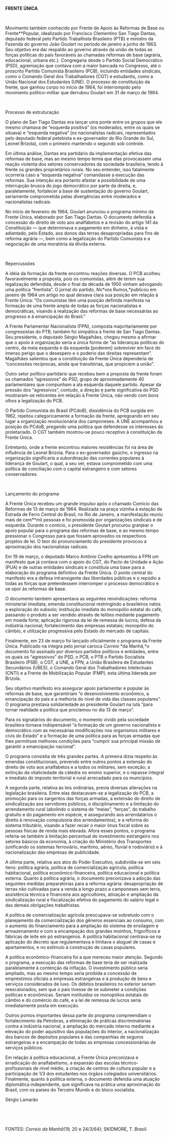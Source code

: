**FRENTE ÚNICA**

 

Movimento também conhecido por Frente de Apoio às Reformas de Base ou
Frente**Popular, idealizado por Francisco Clementino San Tiago Dantas,
deputado federal pelo Partido Trabalhista Brasileiro (PTB) e ministro da
Fazenda do governo João Goulart no período de janeiro a junho de 1963.
Seu objetivo era dar respaldo ao governo através da união de todas as
forças políticas do país favoráveis às chamadas reformas de base
(agrária, educacional, urbana etc.). Congregaria desde o Partido Social
Democrático (PSD), agremiação que contava com a maior bancada no
Congresso, até o proscrito Partido Comunista Brasileiro (PCB), incluindo
entidades sindicais, como o Comando Geral dos Trabalhadores (CGT) e
estudantis, como a União Nacional dos Estudantes (UNE). O processo de
constituição da frente, que ganhou corpo no início de 1964, foi
interrompido pelo movimento político-militar que derrubou Goulart em 31
de março de 1964.

 

Processo de estruturação

O plano de San Tiago Dantas era lançar uma ponte entre os grupos que ele
mesmo chamava de “esquerda positiva” (os moderados, entre os quais se
situava) e “esquerda negativa” (os nacionalistas radicais, representados
pelo deputado federal petebista e ex-governador do Rio Grande do Sul,
Leonel Brizola), com o primeiro mantendo o segundo sob controle.

Em última análise, Dantas era partidário da implementação efetiva das
reformas de base, mas ao mesmo tempo temia que elas provocassem uma
reação violenta dos setores conservadores da sociedade brasileira, tendo
à frente os grandes proprietários rurais. No seu entender, isso
fatalmente ocorreria caso a “esquerda negativa” comandasse a execução
das reformas. Sua intenção era portanto afastar a possibilidade de uma
interrupção brusca do jogo democrático por parte da direita, e,
paralelamente, fortalecer a base de sustentação do governo Goulart,
seriamente comprometida pelas divergências entre moderados e
nacionalistas radicais.

No início de fevereiro de 1964, Goulart anunciou o programa mínimo da
Frente Única, elaborado por San Tiago Dantas. O documento defendia a
concessão do direito de voto aos analfabetos e a revisão do artigo 141
da Constituição — que determinava o pagamento em dinheiro, à vista e
adiantado, pelo Estado, aos donos das terras desapropriadas para fins de
reforma agrária —, bem como a legalização do Partido Comunista e a
negociação de uma moratória da dívida externa.

 

Repercussões

A idéia da formação da frente encontrou reações diversas. O PCB acolheu
favoravelmente a proposta, pois os comunistas, além de terem sua
legalização defendida, desde o final da década de 1950 vinham advogando
uma política “frentista”. O jornal do partido, *N*o*vos Rumos,*publicou
em janeiro de 1964 um artigo no qual deixava clara sua posição em
relação à Frente Única: “Os comunistas têm uma posição definida
manifesta na formação de uma frente ampla de todas as forças
nacionalistas e democráticas, visando à realização das reformas de base
necessárias ao progresso e à emancipação do Brasil.”

A Frente Parlamentar Nacionalista (FPN), composta majoritariamente por
congressistas do PTB, também foi simpática à frente de San Tiago Dantas.
Seu presidente, o deputado Sérgio Magalhães, chegou mesmo a afirmar que
o apoio à organização seria a única forma de “as lideranças políticas do
centro, da meia esquerda e da esquerda [poderem] sobreviver em face do
imenso perigo que o desespero e o poderio das direitas representam”.
Magalhães salientou que a constituição da Frente Única dependeria de
“concessões recíprocas, ainda que transitórias, que propiciem a união”.

Outro setor político-partidário que recebeu bem a proposta da frente
foram os chamados “agressivos” do PSD, grupo de aproximadamente 40
parlamentares que compunham a ala esquerda daquele partido. Apesar da
pressão dos “agressivos”, contudo, a direção e parte significativa do
PSD mostraram-se reticentes em relação à Frente Única, não vendo com
bons olhos a legalização do PCB.

O Partido Comunista do Brasil (PCdoB), dissidência do PCB surgida em
1962, rejeitou categoricamente a formação da frente, apregoando em seu
lugar a organização revolucionária dos camponeses. A UNE acompanhou a
posição do PCdoB, pregando uma política que defendesse os interesses do
proletariado. O CGT também mostrou-se pouco receptivo à constituição da
Frente Única.

Entretanto, onde a frente encontrou maiores resistências foi na área de
influência de Leonel Brizola. Para o ex-governador gaúcho, o ingresso na
organização significaria a subordinação das correntes populares à
liderança de Goulart, o qual, a seu ver, estava comprometido com uma
política de conciliação com o capital estrangeiro e com setores
conservadores.

 

Lançamento do programa

A Frente Única recebeu um grande impulso após o chamado Comício das
Reformas de 13 de março de 1964. Realizada na praça vizinha à estação da
Estrada de Ferro Central do Brasil, no Rio de Janeiro, a manifestação
reuniu mais de cem**mil pessoas e foi promovida por organizações
sindicais e de esquerda. Durante o comício, o presidente Goulart
procurou granjear o apoio popular para o programa das reformas de base,
e ao mesmo tempo pressionar o Congresso para que fossem aprovados os
respectivos projetos de lei. O teor do pronunciamento do presidente
provocou a aproximação dos nacionalistas radicais.

Em 19 de março, o deputado Marco Antônio Coelho apresentou à FPN um
manifesto que já contava com o apoio do CGT, do Pacto de Unidade e Ação
(PUA) e de outras entidades sindicais e constituía uma base para a
elaboração do programa definitivo da Frente Única. O ponto central do
manifesto era a defesa intransigente das liberdades públicas e o repúdio
a todas as forças que pretendessem interromper o processo democrático e
se opor às reformas de base.

O documento também apresentava as seguintes reivindicações: reforma
ministerial imediata; emenda constitucional restringindo a brasileiros
natos a exploração do subsolo; instituição imediata do monopólio estatal
do café, passando o produto a ser vendido através de leilões mediante
pagamento em moeda forte; aplicação rigorosa da lei de remessa de
lucros; defesa da indústria nacional; fortalecimento das empresas
estatais; monopólio do câmbio, e utilização progressiva pelo Estado do
mercado de capitais.

Finalmente, em 23 de março foi lançado oficialmente o programa da Frente
Única. Publicado na íntegra pelo jornal carioca *Correio* *da Manhã,*o
documento foi assinado por diversos partidos políticos e entidades,
entre os quais os “agressivos” do PSD, o PCB, o PTB o Partido Socialista
Brasileiro (PSB), o CGT, a UNE, a FPN, a União Brasileira de Estudantes
Secundários (UBES), o Comando Geral dos Trabalhadores Intelectuais
(CNTI) e a Frente de Mobilização Popular (FMP), esta última liderada por
Brizola.

Seu objetivo manifesto era assegurar apoio parlamentar e popular às
reformas de base, que garantiriam “o desenvolvimento econômico, a
emancipação do país e a melhoria do nível de vida das classes
populares”. O programa prestava solidariedade ao presidente Goulart na
luta “para tornar realidade a política que proclamou no dia 13 de
março”.

Para os signatários do documento, o momento vivido pela sociedade
brasileira tornava indispensável “a formação de um governo nacionalista
e democrático com as necessárias modificações nos organismos militares e
civis do Estado” e a formação de uma política para as forças armadas que
lhes permitisse melhores condições para “cumprir sua principal missão de
garantir a emancipação nacional”.

O programa consistia de três grandes partes. A primeira dizia respeito
às emendas constitucionais, prevendo entre outros pontos a extensão do
direito de voto aos analfabetos e a todos os militares, sem exceção; a
extinção da vitaliciedade da cátedra no ensino superior, e o repasse
integral e imediato do imposto territorial e rural arrecadado para os
municípios.

A segunda parte, relativa às leis ordinárias, previa diversas alterações
na legislação brasileira. Entre elas destacavam-se a legalização do PCB,
a promoção para os sargentos das forças armadas, a extensão do direito
de sindicalização aos servidores públicos, o disciplinamento e a
limitação do arrendamento rural (abolindo o sistema de “meias”,
“terças”, do trabalho gratuito e do pagamento em espécie, e assegurando
aos arrendatários o direito à renovação compulsória dos arrendamentos),
e a reforma do sistema tributário, visando a fazer recair o maior ônus
fiscal sobre as pessoas físicas de renda mais elevada. Afora esses
pontos, o programa referia-se também à limitação percentual do
investimento estrangeiro nos setores básicos da economia, à criação do
Ministério dos Transportes (unificando os sistemas ferroviário,
marítimo, aéreo, fluvial e rodoviário) e à nacionalização das empresas
de publicidade.

A última parte, relativa aos atos do Poder Executivo, subdividia-se em
seis itens: política agrária, política de comercialização agrícola,
política habitacional, política econômico-financeira, política
educacional e política externa. Quanto à política agrária, o documento
preconizava a adoção das seguintes medidas preparatórias para a reforma
agrária: desapropriação de terras não cultivadas para a venda a longo
prazo a camponeses sem terra, assistência técnica e financeira aos
agricultores, ativação e ampliação da sindicalização rural e
fiscalização efetiva do pagamento do salário legal e das demais
obrigações trabalhistas.

A política de comercialização agrícola preocupava-se sobretudo com o
planejamento da comercialização dos gêneros essenciais ao consumo, com o
aumento do financiamento para a ampliação do sistema de ensilagem e
armazenamento e com a encampação dos grandes moinhos, frigoríficos e
fábricas de leite em pó estrangeiros. A política habitacional
centrava-se na aplicação do decreto que regulamentava e limitava o
aluguel de casas e apartamentos, e no estímulo à construção de casas
populares.

A política econômico-financeira foi a que mereceu maior atenção. Segundo
o programa, a execução das reformas de base teria de ser realizada
paralelamente à contenção da inflação. O investimento público seria
ampliado, mas ao mesmo tempo seria proibida a concessão de empréstimos
oficiais a empresas estrangeiras e à produção de bens e serviços
considerados de luxo. Os débitos brasileiros no exterior seriam
reescalonados, sem que o país tivesse de se submeter a condições
políticas e econômicas. Seriam instituídos os monopólios estatais do
câmbio e do comércio do café, e a lei de remessa de lucros seria
imediatamente posta em execução.

Outros pontos importantes dessa parte do programa compreendiam o
fortalecimento da Petrobras, a eliminação de práticas discriminatórias
contra a indústria nacional, a ampliação do mercado interno mediante a
elevação do poder aquisitivo das populações do interior, a
nacionalização dos bancos de depósitos populares e das companhias de
seguros estrangeiras e a encampação de todas as empresas concessionárias
de serviços públicos.

Em relação à política educacional, a Frente Única preconizava e
erradicação do analfabetismo, a expansão das escolas
técnico-profissionais de nível médio, a criação de centros de cultura
popular e a participação de 1/3 dos estudantes nos órgãos colegiados
universitários. Finalmente, quanto à política externa, o documento
defendia uma atuação diplomática independente, que significava na
prática uma aproximação do Brasil, com os países do Terceiro Mundo e do
bloco socialista.

Sérgio Lamarão

 

 

FONTES: *Correio da Manhã*(19, 20 e 24/3/64); SKIDMORE, T. *Brasil.*

 
